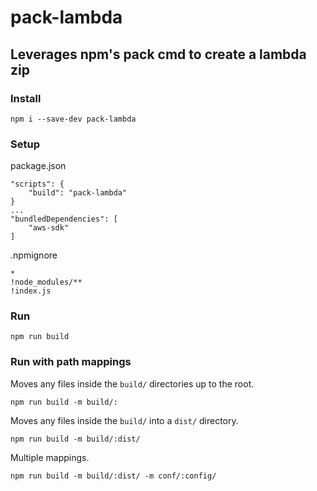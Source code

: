 # pack-lambda

## Leverages npm's pack cmd to create a lambda zip

### Install
```
npm i --save-dev pack-lambda
```

### Setup

package.json
```
"scripts": {
    "build": "pack-lambda"
}
...
"bundledDependencies": [
    "aws-sdk"
]
```

.npmignore
```
*
!node_modules/**
!index.js
```

### Run
```
npm run build
```

### Run with path mappings
Moves any files inside the `build/` directories up to the root.
```
npm run build -m build/:
```

Moves any files inside the `build/` into a `dist/` directory.
```
npm run build -m build/:dist/
```

Multiple mappings.
```
npm run build -m build/:dist/ -m conf/:config/
```
